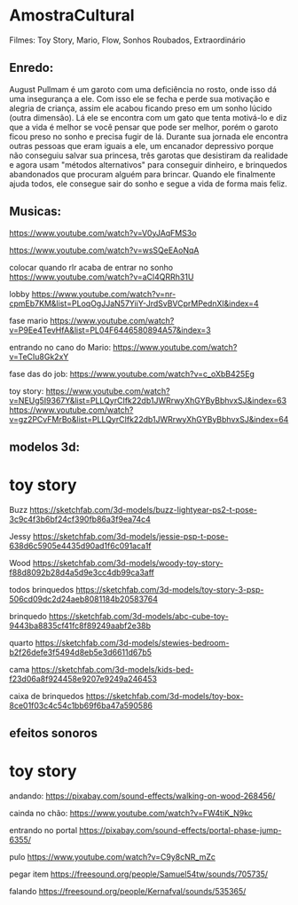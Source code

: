 # AmostraCultural

Filmes: Toy Story, Mario, Flow, Sonhos Roubados, Extraordinário

## Enredo:
August Pullmam é um garoto com uma deficiência no rosto, onde isso dá uma insegurança a ele. Com isso ele se fecha e perde sua motivação e alegria de criança, assim ele acabou ficando preso em um sonho lúcido (outra dimensão). Lá ele se encontra com um gato que tenta motivá-lo e diz que a vida é melhor se você pensar que pode ser melhor, porém o garoto ficou preso no sonho e precisa fugir de lá. Durante sua jornada ele encontra outras pessoas que eram iguais a ele, um encanador depressivo porque não conseguiu salvar sua princesa, três garotas que desistiram da realidade e agora usam "métodos alternativos" para conseguir dinheiro, e brinquedos abandonados que procuram alguém para brincar. Quando ele finalmente ajuda todos, ele consegue sair do sonho e segue a vida de forma mais feliz.

## Musicas:
https://www.youtube.com/watch?v=V0yJAqFMS3o

https://www.youtube.com/watch?v=wsSQeEAoNqA

colocar quando rlr acaba de entrar no sonho
https://www.youtube.com/watch?v=aCl4QRRh31U

lobby
https://www.youtube.com/watch?v=nr-cpmEb7KM&list=PLoqOgJJaN57YiiY-JrdSvBVCprMPednXl&index=4

fase mario
https://www.youtube.com/watch?v=P9Ee4TevHfA&list=PL04F6446580894A57&index=3

entrando no cano do Mario:
https://www.youtube.com/watch?v=TeCIu8Gk2xY

fase das do job:
https://www.youtube.com/watch?v=c_oXbB425Eg

toy story:
https://www.youtube.com/watch?v=NEUg5I9367Y&list=PLLQyrCIfk22db1JWRrwyXhGYByBbhvxSJ&index=63
https://www.youtube.com/watch?v=gz2PCvFMrBo&list=PLLQyrCIfk22db1JWRrwyXhGYByBbhvxSJ&index=64



## modelos 3d:

# toy story

Buzz
https://sketchfab.com/3d-models/buzz-lightyear-ps2-t-pose-3c9c4f3b6bf24cf390fb86a3f9ea74c4

Jessy
https://sketchfab.com/3d-models/jessie-psp-t-pose-638d6c5905e4435d90ad1f6c091aca1f

Wood
https://sketchfab.com/3d-models/woody-toy-story-f88d8092b28d4a5d9e3cc4db99ca3aff

todos brinquedos
https://sketchfab.com/3d-models/toy-story-3-psp-506cd09dc2d24aeb8081184b20583764

brinquedo
https://sketchfab.com/3d-models/abc-cube-toy-9443ba8835cf41fc8f89249aabf2e38b

quarto
https://sketchfab.com/3d-models/stewies-bedroom-b2f26defe3f5494d8eb5e3d6611d67b5

cama
https://sketchfab.com/3d-models/kids-bed-f23d06a8f924458e9207e9249a246453

caixa de brinquedos
https://sketchfab.com/3d-models/toy-box-8ce01f03c4c54c1bb69f6ba47a590586

## efeitos sonoros

# toy story

andando:
https://pixabay.com/sound-effects/walking-on-wood-268456/

cainda no chão:
https://www.youtube.com/watch?v=FW4tiK_N9kc

entrando no portal
https://pixabay.com/sound-effects/portal-phase-jump-6355/

pulo
https://www.youtube.com/watch?v=C9y8cNR_mZc

pegar item
https://freesound.org/people/Samuel54tw/sounds/705735/

falando
https://freesound.org/people/Kernafval/sounds/535365/

